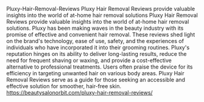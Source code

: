 Pluxy-Hair-Removal-Reviews
Pluxy Hair Removal Reviews provide valuable insights into the world of at-home hair removal solutions
Pluxy Hair Removal Reviews provide valuable insights into the world of at-home hair removal solutions. Pluxy has been making waves in the beauty industry with its promise of effective and convenient hair removal. These reviews shed light on the brand's technology, ease of use, safety, and the experiences of individuals who have incorporated it into their grooming routines. Pluxy's reputation hinges on its ability to deliver long-lasting results, reduce the need for frequent shaving or waxing, and provide a cost-effective alternative to professional treatments. Users often praise the device for its efficiency in targeting unwanted hair on various body areas. Pluxy Hair Removal Reviews serve as a guide for those seeking an accessible and effective solution for smoother, hair-free skin.
https://beautysalonorbit.com/pluxy-hair-removal-reviews/
